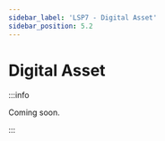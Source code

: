 ```yaml
---
sidebar_label: 'LSP7 - Digital Asset'
sidebar_position: 5.2
---
```


# Digital Asset

:::info

Coming soon.

:::
